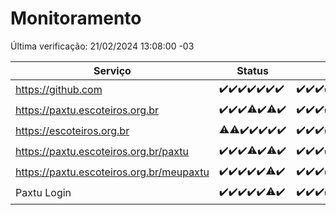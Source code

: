 # Monitoramento

Última verificação: 21/02/2024 13:08:00 -03

|Serviço|Status|Últimas 24h|
|---|---|---|
|https://github.com|<span title="2024-02-14: OK=24">✔️</span><span title="2024-02-15: OK=24">✔️</span><span title="2024-02-16: OK=24">✔️</span><span title="2024-02-17: OK=24">✔️</span><span title="2024-02-18: OK=24">✔️</span><span title="2024-02-19: OK=24">✔️</span><span title="2024-02-20: OK=17">✔️</span>|<span title="20/02/2024 14:04:00 -03 : 200">✔️</span><span title="20/02/2024 15:09:00 -03 : 200">✔️</span><span title="20/02/2024 16:03:00 -03 : 200">✔️</span><span title="20/02/2024 17:07:00 -03 : 200">✔️</span><span title="20/02/2024 18:04:00 -03 : 200">✔️</span><span title="20/02/2024 19:04:00 -03 : 200">✔️</span><span title="20/02/2024 20:04:00 -03 : 200">✔️</span><span title="20/02/2024 21:29:00 -03 : 200">✔️</span><span title="20/02/2024 22:39:00 -03 : 200">✔️</span><span title="20/02/2024 23:13:00 -03 : 200">✔️</span><span title="21/02/2024 00:07:00 -03 : 200">✔️</span><span title="21/02/2024 01:07:00 -03 : 200">✔️</span><span title="21/02/2024 02:06:00 -03 : 200">✔️</span><span title="21/02/2024 03:08:00 -03 : 200">✔️</span><span title="21/02/2024 04:05:00 -03 : 200">✔️</span><span title="21/02/2024 05:09:00 -03 : 200">✔️</span><span title="21/02/2024 06:07:00 -03 : 200">✔️</span><span title="21/02/2024 07:06:00 -03 : 200">✔️</span><span title="21/02/2024 08:05:00 -03 : 200">✔️</span><span title="21/02/2024 09:11:00 -03 : 200">✔️</span><span title="21/02/2024 10:06:00 -03 : 200">✔️</span><span title="21/02/2024 11:05:00 -03 : 200">✔️</span><span title="21/02/2024 12:05:00 -03 : 200">✔️</span><span title="21/02/2024 13:08:00 -03 : 200">✔️</span>|
|https://paxtu.escoteiros.org.br|<span title="2024-02-14: OK=24">✔️</span><span title="2024-02-15: OK=24">✔️</span><span title="2024-02-16: OK=24">✔️</span><span title="2024-02-17: OK=23, Falhas=1">⚠️</span><span title="2024-02-18: OK=24">✔️</span><span title="2024-02-19: OK=23, Falhas=1">⚠️</span><span title="2024-02-20: OK=17">✔️</span>|<span title="20/02/2024 14:04:00 -03 : 200">✔️</span><span title="20/02/2024 15:09:00 -03 : 200">✔️</span><span title="20/02/2024 16:03:00 -03 : 200">✔️</span><span title="20/02/2024 17:07:00 -03 : 200">✔️</span><span title="20/02/2024 18:04:00 -03 : 0">❌</span><span title="20/02/2024 19:04:00 -03 : 200">✔️</span><span title="20/02/2024 20:04:00 -03 : 200">✔️</span><span title="20/02/2024 21:29:00 -03 : 200">✔️</span><span title="20/02/2024 22:39:00 -03 : 200">✔️</span><span title="20/02/2024 23:13:00 -03 : 200">✔️</span><span title="21/02/2024 00:07:00 -03 : 200">✔️</span><span title="21/02/2024 01:07:00 -03 : 200">✔️</span><span title="21/02/2024 02:06:00 -03 : 200">✔️</span><span title="21/02/2024 03:08:00 -03 : 200">✔️</span><span title="21/02/2024 04:05:00 -03 : 200">✔️</span><span title="21/02/2024 05:09:00 -03 : 200">✔️</span><span title="21/02/2024 06:07:00 -03 : 200">✔️</span><span title="21/02/2024 07:06:00 -03 : 200">✔️</span><span title="21/02/2024 08:05:00 -03 : 200">✔️</span><span title="21/02/2024 09:11:00 -03 : 200">✔️</span><span title="21/02/2024 10:06:00 -03 : 200">✔️</span><span title="21/02/2024 11:05:00 -03 : 200">✔️</span><span title="21/02/2024 12:05:00 -03 : 200">✔️</span><span title="21/02/2024 13:08:00 -03 : 200">✔️</span>|
|https://escoteiros.org.br|<span title="2024-02-14: OK=22, Falhas=2">⚠️</span><span title="2024-02-15: OK=22, Falhas=2">⚠️</span><span title="2024-02-16: OK=24">✔️</span><span title="2024-02-17: OK=24">✔️</span><span title="2024-02-18: OK=24">✔️</span><span title="2024-02-19: OK=24">✔️</span><span title="2024-02-20: OK=17">✔️</span>|<span title="20/02/2024 14:04:00 -03 : 200">✔️</span><span title="20/02/2024 15:09:00 -03 : 200">✔️</span><span title="20/02/2024 16:03:00 -03 : 200">✔️</span><span title="20/02/2024 17:07:00 -03 : 200">✔️</span><span title="20/02/2024 18:04:00 -03 : 200">✔️</span><span title="20/02/2024 19:04:00 -03 : 200">✔️</span><span title="20/02/2024 20:04:00 -03 : 200">✔️</span><span title="20/02/2024 21:29:00 -03 : 200">✔️</span><span title="20/02/2024 22:39:00 -03 : 200">✔️</span><span title="20/02/2024 23:13:00 -03 : 200">✔️</span><span title="21/02/2024 00:07:00 -03 : 200">✔️</span><span title="21/02/2024 01:07:00 -03 : 200">✔️</span><span title="21/02/2024 02:06:00 -03 : 200">✔️</span><span title="21/02/2024 03:08:00 -03 : 200">✔️</span><span title="21/02/2024 04:05:00 -03 : 200">✔️</span><span title="21/02/2024 05:09:00 -03 : 200">✔️</span><span title="21/02/2024 06:07:00 -03 : 200">✔️</span><span title="21/02/2024 07:07:00 -03 : 200">✔️</span><span title="21/02/2024 08:05:00 -03 : 200">✔️</span><span title="21/02/2024 09:11:00 -03 : 200">✔️</span><span title="21/02/2024 10:06:00 -03 : 200">✔️</span><span title="21/02/2024 11:05:00 -03 : 200">✔️</span><span title="21/02/2024 12:05:00 -03 : 200">✔️</span><span title="21/02/2024 13:08:00 -03 : 200">✔️</span>|
|https://paxtu.escoteiros.org.br/paxtu|<span title="2024-02-14: OK=24">✔️</span><span title="2024-02-15: OK=24">✔️</span><span title="2024-02-16: OK=24">✔️</span><span title="2024-02-17: OK=22, Falhas=2">⚠️</span><span title="2024-02-18: OK=24">✔️</span><span title="2024-02-19: OK=23, Falhas=1">⚠️</span><span title="2024-02-20: OK=17">✔️</span>|<span title="20/02/2024 14:04:00 -03 : 200">✔️</span><span title="20/02/2024 15:09:00 -03 : 200">✔️</span><span title="20/02/2024 16:03:00 -03 : 200">✔️</span><span title="20/02/2024 17:07:00 -03 : 200">✔️</span><span title="20/02/2024 18:04:00 -03 : 0">❌</span><span title="20/02/2024 19:04:00 -03 : 200">✔️</span><span title="20/02/2024 20:04:00 -03 : 200">✔️</span><span title="20/02/2024 21:29:00 -03 : 200">✔️</span><span title="20/02/2024 22:39:00 -03 : 200">✔️</span><span title="20/02/2024 23:13:00 -03 : 200">✔️</span><span title="21/02/2024 00:07:00 -03 : 200">✔️</span><span title="21/02/2024 01:07:00 -03 : 200">✔️</span><span title="21/02/2024 02:06:00 -03 : 200">✔️</span><span title="21/02/2024 03:08:00 -03 : 200">✔️</span><span title="21/02/2024 04:05:00 -03 : 200">✔️</span><span title="21/02/2024 05:09:00 -03 : 200">✔️</span><span title="21/02/2024 06:07:00 -03 : 200">✔️</span><span title="21/02/2024 07:07:00 -03 : 200">✔️</span><span title="21/02/2024 08:05:00 -03 : 200">✔️</span><span title="21/02/2024 09:11:00 -03 : 200">✔️</span><span title="21/02/2024 10:06:00 -03 : 200">✔️</span><span title="21/02/2024 11:05:00 -03 : 0">❌</span><span title="21/02/2024 12:05:00 -03 : 200">✔️</span><span title="21/02/2024 13:08:00 -03 : 200">✔️</span>|
|https://paxtu.escoteiros.org.br/meupaxtu|<span title="2024-02-14: OK=24">✔️</span><span title="2024-02-15: OK=24">✔️</span><span title="2024-02-16: OK=24">✔️</span><span title="2024-02-17: OK=24">✔️</span><span title="2024-02-18: OK=24">✔️</span><span title="2024-02-19: OK=23, Falhas=1">⚠️</span><span title="2024-02-20: OK=17">✔️</span>|<span title="20/02/2024 14:04:00 -03 : 200">✔️</span><span title="20/02/2024 15:09:00 -03 : 200">✔️</span><span title="20/02/2024 16:03:00 -03 : 200">✔️</span><span title="20/02/2024 17:07:00 -03 : 200">✔️</span><span title="20/02/2024 18:04:00 -03 : 0">❌</span><span title="20/02/2024 19:04:00 -03 : 200">✔️</span><span title="20/02/2024 20:04:00 -03 : 200">✔️</span><span title="20/02/2024 21:29:00 -03 : 200">✔️</span><span title="20/02/2024 22:39:00 -03 : 200">✔️</span><span title="20/02/2024 23:13:00 -03 : 200">✔️</span><span title="21/02/2024 00:07:00 -03 : 200">✔️</span><span title="21/02/2024 01:07:00 -03 : 200">✔️</span><span title="21/02/2024 02:06:00 -03 : 200">✔️</span><span title="21/02/2024 03:08:00 -03 : 200">✔️</span><span title="21/02/2024 04:05:00 -03 : 200">✔️</span><span title="21/02/2024 05:09:00 -03 : 200">✔️</span><span title="21/02/2024 06:07:00 -03 : 200">✔️</span><span title="21/02/2024 07:07:00 -03 : 200">✔️</span><span title="21/02/2024 08:05:00 -03 : 200">✔️</span><span title="21/02/2024 09:11:00 -03 : 200">✔️</span><span title="21/02/2024 10:06:00 -03 : 200">✔️</span><span title="21/02/2024 11:05:00 -03 : 200">✔️</span><span title="21/02/2024 12:05:00 -03 : 200">✔️</span><span title="21/02/2024 13:08:00 -03 : 200">✔️</span>|
|Paxtu Login|<span title="2024-02-14: OK=24">✔️</span><span title="2024-02-15: OK=24">✔️</span><span title="2024-02-16: OK=24">✔️</span><span title="2024-02-17: OK=24">✔️</span><span title="2024-02-18: OK=24">✔️</span><span title="2024-02-19: OK=23, Falhas=1">⚠️</span><span title="2024-02-20: OK=17">✔️</span>|<span title="20/02/2024 14:04:00 -03 : 200">✔️</span><span title="20/02/2024 15:09:00 -03 : 200">✔️</span><span title="20/02/2024 16:03:00 -03 : 200">✔️</span><span title="20/02/2024 17:07:00 -03 : 200">✔️</span><span title="20/02/2024 18:04:00 -03 : 504">❌</span><span title="20/02/2024 19:04:00 -03 : 200">✔️</span><span title="20/02/2024 20:04:00 -03 : 200">✔️</span><span title="20/02/2024 21:29:00 -03 : 200">✔️</span><span title="20/02/2024 22:39:00 -03 : 200">✔️</span><span title="20/02/2024 23:13:00 -03 : 200">✔️</span><span title="21/02/2024 00:07:00 -03 : 200">✔️</span><span title="21/02/2024 01:07:00 -03 : 200">✔️</span><span title="21/02/2024 02:06:00 -03 : 200">✔️</span><span title="21/02/2024 03:08:00 -03 : 200">✔️</span><span title="21/02/2024 04:05:00 -03 : 200">✔️</span><span title="21/02/2024 05:09:00 -03 : 200">✔️</span><span title="21/02/2024 06:07:00 -03 : 200">✔️</span><span title="21/02/2024 07:07:00 -03 : 200">✔️</span><span title="21/02/2024 08:05:00 -03 : 200">✔️</span><span title="21/02/2024 09:11:00 -03 : 200">✔️</span><span title="21/02/2024 10:06:00 -03 : 200">✔️</span><span title="21/02/2024 11:05:00 -03 : 200">✔️</span><span title="21/02/2024 12:05:00 -03 : 200">✔️</span><span title="21/02/2024 13:08:00 -03 : 200">✔️</span>|

